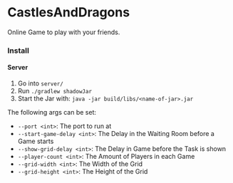 # CastlesAndDragons

Online Game to play with your friends.

### Install

#### Server

1. Go into `server/`
2. Run `./gradlew shadowJar`
3. Start the Jar with: `java -jar build/libs/<name-of-jar>.jar`

The following args can be set:
- `--port <int>`: The port to run at
- `--start-game-delay <int>`: The Delay in the Waiting Room before a Game starts
- `--show-grid-delay <int>`: The Delay in Game before the Task is shown
- `--player-count <int>`: The Amount of Players in each Game
- `--grid-width <int>`: The Width of the Grid
- `--grid-height <int>`: The Height of the Grid
